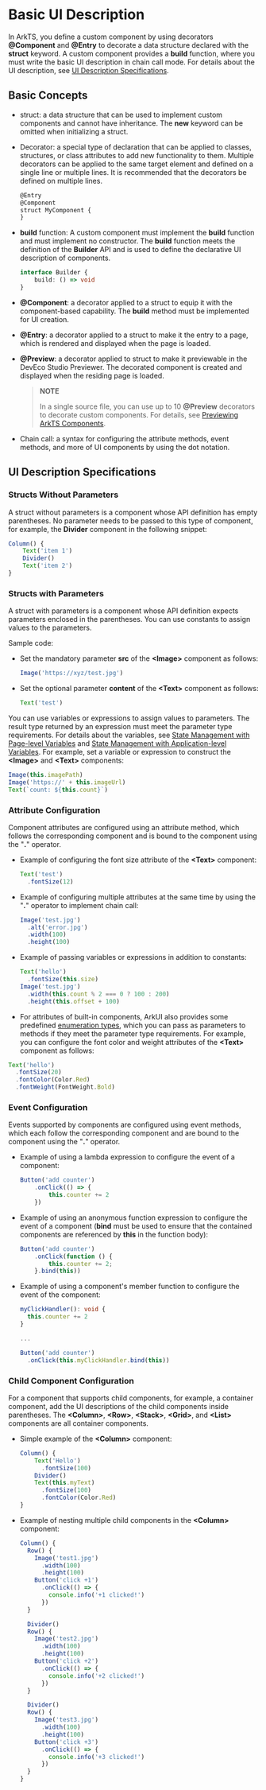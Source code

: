 # Basic UI Description

In ArkTS, you define a custom component by using decorators **@Component** and **@Entry** to decorate a data structure declared with the **struct** keyword. A custom component provides a **build** function, where you must write the basic UI description in chain call mode. For details about the UI description, see [UI Description Specifications](#ui-description-specifications).

## Basic Concepts

- struct: a data structure that can be used to implement custom components and cannot have inheritance. The **new** keyword can be omitted when initializing a struct.

- Decorator: a special type of declaration that can be applied to classes, structures, or class attributes to add new functionality to them. Multiple decorators can be applied to the same target element and defined on a single line or multiple lines. It is recommended that the decorators be defined on multiple lines.

  ```ts
  @Entry
  @Component
  struct MyComponent {
  }
  ```

- **build** function: A custom component must implement the **build** function and must implement no constructor. The **build** function meets the definition of the **Builder** API and is used to define the declarative UI description of components.

  ```ts
  interface Builder {
      build: () => void
  }
  ```

- **@Component**: a decorator applied to a struct to equip it with the component-based capability. The **build** method must be implemented for UI creation.

- **@Entry**: a decorator applied to a struct to make it the entry to a page, which is rendered and displayed when the page is loaded.

- **@Preview**: a decorator applied to struct to make it previewable in the DevEco Studio Previewer. The decorated component is created and displayed when the residing page is loaded.

  > **NOTE**
  >
  > In a single source file, you can use up to 10 **@Preview** decorators to decorate custom components. For details, see [Previewing ArkTS Components](https://developer.harmonyos.com/en/docs/documentation/doc-guides/ohos-previewing-app-service-0000001218760596#section146052489820).

- Chain call: a syntax for configuring the attribute methods, event methods, and more of UI components by using the dot notation.

## UI Description Specifications

### Structs Without Parameters

A struct without parameters is a component whose API definition has empty parentheses. No parameter needs to be passed to this type of component, for example, the **Divider** component in the following snippet:

```ts
Column() {
    Text('item 1')
    Divider()
    Text('item 2')
}
```

### Structs with Parameters

A struct with parameters is a component whose API definition expects parameters enclosed in the parentheses. You can use constants to assign values to the parameters.

Sample code:

- Set the mandatory parameter **src** of the **\<Image>** component as follows:

  ```ts
  Image('https://xyz/test.jpg')
  ```

- Set the optional parameter **content** of the **\<Text>** component as follows:

  ```ts
  Text('test')
  ```

You can use variables or expressions to assign values to parameters. The result type returned by an expression must meet the parameter type requirements. For details about the variables, see [State Management with Page-level Variables](arkts-state-mgmt-page-level.md) and [State Management with Application-level Variables](arkts-state-mgmt-application-level.md). For example, set a variable or expression to construct the **\<Image>** and **\<Text>** components:

```ts
Image(this.imagePath)
Image('https://' + this.imageUrl)
Text(`count: ${this.count}`)
```

### Attribute Configuration

Component attributes are configured using an attribute method, which follows the corresponding component and is bound to the component using the "**.**" operator.

- Example of configuring the font size attribute of the **\<Text>** component:

  ```ts
  Text('test')
    .fontSize(12)
  ```

- Example of configuring multiple attributes at the same time by using the "**.**" operator to implement chain call:

  ```ts
  Image('test.jpg')
    .alt('error.jpg')    
    .width(100)    
    .height(100)
  ```

- Example of passing variables or expressions in addition to constants:

  ```ts
  Text('hello')
    .fontSize(this.size)
  Image('test.jpg')
    .width(this.count % 2 === 0 ? 100 : 200)    
    .height(this.offset + 100)
  ```

-  For attributes of built-in components, ArkUI also provides some predefined [enumeration types](../reference/arkui-ts/ts-appendix-enums.md), which you can pass as parameters to methods if they meet the parameter type requirements. For example, you can configure the font color and weight attributes of the **\<Text>** component as follows:

  ```ts
  Text('hello')
    .fontSize(20)
    .fontColor(Color.Red)
    .fontWeight(FontWeight.Bold)
  ```

### Event Configuration

Events supported by components are configured using event methods, which each follow the corresponding component and are bound to the component using the "**.**" operator.

- Example of using a lambda expression to configure the event of a component:

  ```ts
  Button('add counter')
      .onClick(() => {
          this.counter += 2
      })
  ```

- Example of using an anonymous function expression to configure the event of a component (**bind** must be used to ensure that the contained components are referenced by **this** in the function body):

  ```ts
  Button('add counter')
      .onClick(function () {
          this.counter += 2;
      }.bind(this))
  ```

- Example of using a component's member function to configure the event of the component:

  ```ts
  myClickHandler(): void {
    this.counter += 2
  }
  
  ...
  
  Button('add counter')
    .onClick(this.myClickHandler.bind(this))
  ```

### Child Component Configuration

For a component that supports child components, for example, a container component, add the UI descriptions of the child components inside parentheses. The **\<Column>**, **\<Row>**, **\<Stack>**, **\<Grid>**, and **\<List>** components are all container components.

- Simple example of the **\<Column>** component:

  ```ts
  Column() {
      Text('Hello')
        .fontSize(100)
      Divider()
      Text(this.myText)
        .fontSize(100)
        .fontColor(Color.Red)
  }
  ```

- Example of nesting multiple child components in the **\<Column>** component:

  ```ts
  Column() {
    Row() {
      Image('test1.jpg')
        .width(100)
        .height(100)
      Button('click +1')
        .onClick(() => {
          console.info('+1 clicked!')
        })
    }

    Divider()
    Row() {
      Image('test2.jpg')
        .width(100)
        .height(100)
      Button('click +2')
        .onClick(() => {
          console.info('+2 clicked!')
        })
    }

    Divider()
    Row() {
      Image('test3.jpg')
        .width(100)
        .height(100)
      Button('click +3')
        .onClick(() => {
          console.info('+3 clicked!')
        })
    }
  }
  ```
